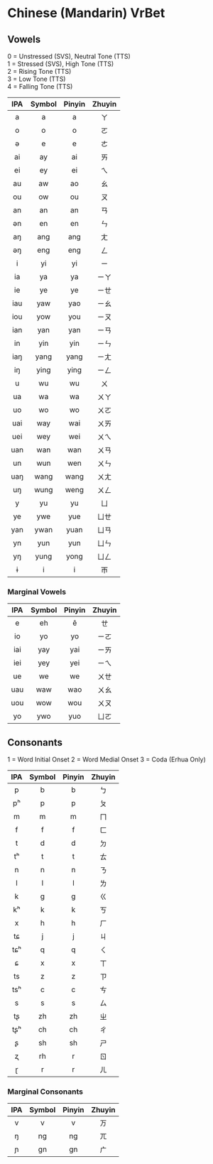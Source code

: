 # Chinese (Mandarin) VrBet

## Vowels
0 = Unstressed (SVS), Neutral Tone (TTS)  
1 = Stressed (SVS), High Tone  (TTS)  
2 = Rising Tone (TTS)  
3 = Low Tone (TTS)  
4 = Falling Tone (TTS)  

| IPA | Symbol | Pinyin | Zhuyin |
|:---:|:------:|:------:|:------:|
| a   |   a    |   a    |   ㄚ   |
| o   |   o    |   o    |   ㄛ   |
| ə   |   e    |   e    |   ㄜ   |
| ai  |   ay   |   ai   |   ㄞ   |
| ei  |   ey   |   ei   |   ㄟ   |
| au  |   aw   |   ao   |   ㄠ   |
| ou  |   ow   |   ou   |   ㄡ   |
| an  |   an   |   an   |   ㄢ   |
| ən  |   en   |   en   |   ㄣ   |
| aŋ  |   ang  |   ang  |   ㄤ   |
| əŋ  |   eng  |   eng  |   ㄥ   |
| i   |   yi   |   yi   |   ㄧ   |
| ia  |   ya   |   ya   |   ㄧㄚ |
| ie  |   ye   |   ye   |   ㄧㄝ |
| iau |   yaw  |   yao  |   ㄧㄠ |
| iou |   yow  |   you  |   ㄧㄡ |
| ian |   yan  |   yan  |   ㄧㄢ |
| in  |   yin  |   yin  |   ㄧㄣ |
| iaŋ |   yang |   yang |   ㄧㄤ |
| iŋ  |   ying |   ying |   ㄧㄥ |
| u   |   wu   |   wu   |   ㄨ   |
| ua  |   wa   |   wa   |   ㄨㄚ |
| uo  |   wo   |   wo   |   ㄨㄛ |
| uai |   way  |   wai  |   ㄨㄞ |
| uei |   wey  |   wei  |   ㄨㄟ |
| uan |   wan  |   wan  |   ㄨㄢ |
| un  |   wun  |   wen  |   ㄨㄣ |
| uaŋ |   wang |   wang |   ㄨㄤ |
| uŋ  |   wung |   weng |   ㄨㄥ |
| y   |   yu   |   yu   |   ㄩ   |
| ye  |   ywe  |   yue  |   ㄩㄝ |
| yan |   ywan |   yuan |   ㄩㄢ |
| yn  |   yun  |   yun  |   ㄩㄣ |
| yŋ  |   yung |   yong |   ㄩㄥ |
| ɨ   |   i    |   i    |   ㄭ   |

### Marginal Vowels

| IPA | Symbol | Pinyin | Zhuyin |
|:---:|:------:|:------:|:------:|
| e   |   eh   |   ê    |   ㄝ   |
| io  |   yo   |   yo   |   ㄧㄛ |
| iai |   yay  |   yai  |   ㄧㄞ |
| iei |   yey  |   yei  |   ㄧㄟ |
| ue  |   we   |   we   |   ㄨㄝ |
| uau |   waw  |   wao  |   ㄨㄠ |
| uou |   wow  |   wou  |   ㄨㄡ |
| yo  |   ywo  |   yuo  |   ㄩㄛ |

## Consonants
1 = Word Initial Onset
2 = Word Medial Onset
3 = Coda (Erhua Only)

| IPA     | Symbol | Pinyin    | Zhuyin |
|:-------:|:------:|:---------:|:------:|
| p       |   b    |   b       |   ㄅ   |
| pʰ      |   p    |   p       |   ㄆ   |
| m       |   m    |   m       |   ㄇ   |
| f       |   f    |   f       |   ㄈ   |
| t       |   d    |   d       |   ㄉ   |
| tʰ      |   t    |   t       |   ㄊ   |
| n       |   n    |   n       |   ㄋ   |
| l       |   l    |   l       |   ㄌ   |
| k       |   g    |   g       |   ㄍ   |
| kʰ      |   k    |   k       |   ㄎ   |
| x       |   h    |   h       |   ㄏ   |
| tɕ      |   j    |   j       |   ㄐ   |
| tɕʰ     |   q    |   q       |   ㄑ   |
| ɕ       |   x    |   x       |   ㄒ   |
| ts      |   z    |   z       |   ㄗ   |
| tsʰ     |   c    |   c       |   ㄘ   |
| s       |   s    |   s       |   ㄙ   |
| tʂ      |   zh   |   zh      |   ㄓ   |
| tʂʰ     |   ch   |   ch      |   ㄔ   |
| ʂ       |   sh   |   sh      |   ㄕ   |
| ʐ       |   rh   |   r       |   ㄖ   |
| ɽ       |   r    |   r       |   ㄦ   |


### Marginal Consonants

| IPA     | Symbol | Pinyin    | Zhuyin |
|:-------:|:------:|:---------:|:------:|
| v       |   v    |   v       |   ㄪ   |
| ŋ       |   ng   |   ng      |   ㄫ   |
| ɲ       |   gn   |   gn      |   ㄬ   |
